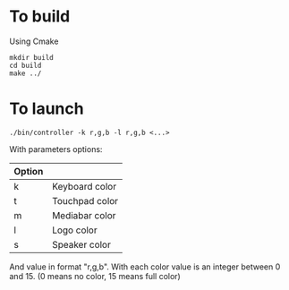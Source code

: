 # To build

Using Cmake
```
mkdir build
cd build
make ../
```

# To launch
```
./bin/controller -k r,g,b -l r,g,b <...>
```

With parameters options:

| Option |                |
|--------|----------------|
| k      | Keyboard color |
| t      | Touchpad color |
| m      | Mediabar color |
| l      | Logo color     |
| s      | Speaker color  |

And value in format "r,g,b". With each color value is an integer between 0 and 15. (0 means no color, 15 means full color)

